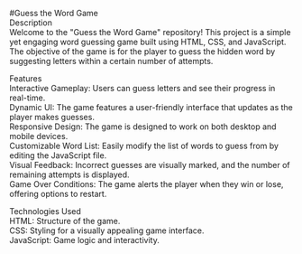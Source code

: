 #Guess the Word Game  
Description  
Welcome to the "Guess the Word Game" repository! This project is a simple yet engaging word guessing game built using HTML, CSS, and JavaScript. The objective of the game is for the player to guess the hidden word by suggesting letters within a certain number of attempts.

Features  
Interactive Gameplay: Users can guess letters and see their progress in real-time.  
Dynamic UI: The game features a user-friendly interface that updates as the player makes guesses.  
Responsive Design: The game is designed to work on both desktop and mobile devices.  
Customizable Word List: Easily modify the list of words to guess from by editing the JavaScript file.  
Visual Feedback: Incorrect guesses are visually marked, and the number of remaining attempts is displayed.  
Game Over Conditions: The game alerts the player when they win or lose, offering options to restart.  

Technologies Used  
HTML: Structure of the game.  
CSS: Styling for a visually appealing game interface.  
JavaScript: Game logic and interactivity.
